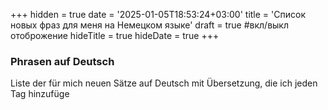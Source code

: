 +++
hidden = true
date = '2025-01-05T18:53:24+03:00'
title = 'Список новых фраз для меня на Немецком языке'
draft = true  #вкл/выкл отоброжение
hideTitle = true 
hideDate = true
+++

### Phrasen auf Deutsch

Liste der für mich neuen Sätze auf Deutsch mit Übersetzung, die ich jeden Tag hinzufüge